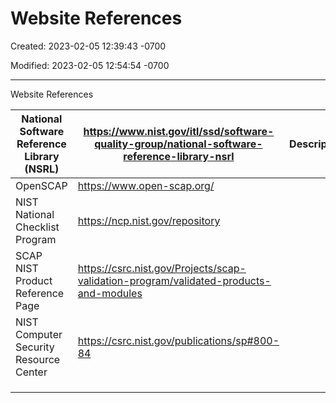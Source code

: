 # Website References

Created: 2023-02-05 12:39:43 -0700

Modified: 2023-02-05 12:54:54 -0700

---

Website References

| National Software Reference Library (NSRL) | <https://www.nist.gov/itl/ssd/software-quality-group/national-software-reference-library-nsrl> | Description |    |    |    |
|---------------|-------------------------------------|----------|----|----|----|
| OpenSCAP                                   | <https://www.open-scap.org/>                                                                   |            |    |    |    |
| NIST National Checklist Program            | <https://ncp.nist.gov/repository>                                                              |            |    |    |    |
| SCAP NIST Product Reference Page           | <https://csrc.nist.gov/Projects/scap-validation-program/validated-products-and-modules>        |            |    |    |    |
| NIST Computer Security Resource Center     | <https://csrc.nist.gov/publications/sp#800-84>                                                 |            |    |    |    |
|                                           |                                                                                               |            |    |    |    |
|                                           |                                                                                               |            |    |    |    |
|                                           |                                                                                               |            |    |    |    |
